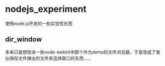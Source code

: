 nodejs_experiment
=================

使用node.js开发的一些实验性东西

## dir_window

本来只是想改进一些node-webkit中那个作为demo的文件浏览器，于是改成了类似保存文件弹出的文件夹选择窗口的东西……
